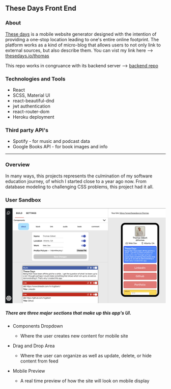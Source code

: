 ## These Days Front End

### About

<a target="_blank" href="https://www.thesedays.io/">These days</a> is a mobile website generator designed with the intention of providing a one-stop location leading to one's entire online footprint. The platform works as a kind of micro-blog that allows users to not only link to external sources, but also describe them. You can vist my link here --> <a target="_blank" href="https://www.thesedays.io/thomas">thesedays.io/thomas</a>

This repo works in congruance with its backend server --> <a target="_blank" href="https://github.com/tcgilbert/td-back">backend repo</a>

### Technologies and Tools

-   React
-   SCSS, Material UI
-   react-beautiful-dnd
-   jwt authentication
-   react-router-dom
-   Heroku deployment

### Third party API's

-   Spotify - for music and podcast data
-   Google Books API - for book images and info

---

### Overview

In many ways, this projects represents the culmination of my software education journey, of which I started close to a year ago now. From database modeling to challenging CSS problems, this project had it all.

### User Sandbox

![](sandbox.png)

##### There are three major sections that make up this app's UI.

-   Components Dropdown

    -   Where the user creates new content for mobile site

-   Drag and Drop Area

    -   Where the user can organize as well as update, delete, or hide content from feed

-   Mobile Preview

    -   A real time preview of how the site will look on mobile display
